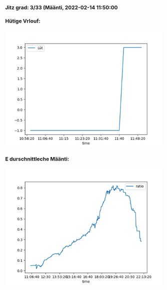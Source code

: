 ### Jitz grad: 3/33 (Määnti, 2022-02-14 11:50:00

### Hütige Vrlouf:
![Graph](Today.png)

### E durschnittleche Määnti:
![Graph](Määnti.png)